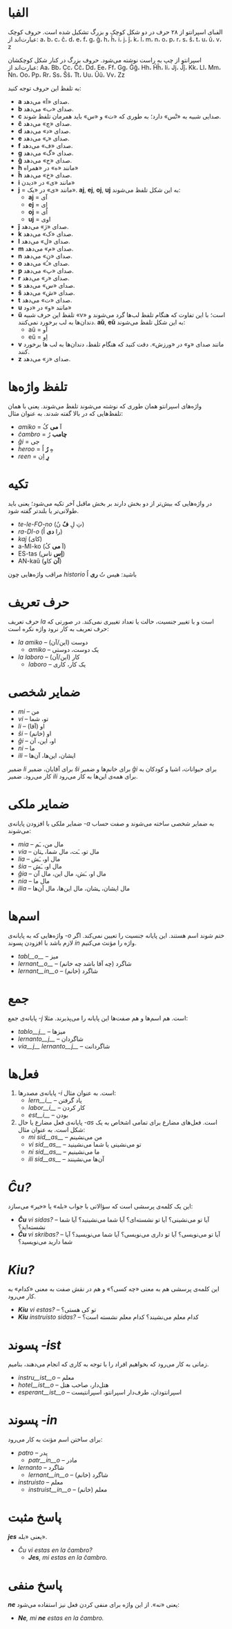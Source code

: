 # الفبا

الفبای اسپرانتو از ۲۸ حرف در دو شکل کوچک و بزرگ تشکیل شده است. حروف کوچک عبارت‌اند از: a، b، c، ĉ، d، e، f، g، ĝ، h، ĥ، i، j، ĵ، k، l، m، n، o، p، r، s، ŝ، t، u، ŭ، v، z

اسپرانتو از چپ به راست نوشته می‌شود. حروف بزرگ در کنار شکل کوچکشان عبارت‌اند از: Aa، Bb، Cc، Ĉĉ، Dd، Ee، Ff، Gg، Ĝĝ، Hh، Ĥĥ، Ii، Jj، Ĵĵ، Kk، Ll، Mm، Nn، Oo، Pp، Rr، Ss، Ŝŝ، Tt، Uu، Ŭŭ، Vv، Zz
 

به تلفظ این حروف توجه کنید:

- __a__ صدای «آ» می‌دهد.
- __b__ صدای «ب» می‌دهد.
- __c__ صدایی شبیه به «تْس» دارد؛ به طوری که «ت» و «س» باید همرمان تلفظ شوند.
- __ĉ__ صدای «چ» می‌دهد.
- __d__ صدای «د» می‌دهد.
- __e__ صدای «ـِ» می‌دهد.
- __f__ صدای «ف» می‌دهد.
- __g__ صدای «گ» می‌دهد.
- __ĝ__ صدای «ج» می‌دهد.
- __h__ مانند «ه» در «همراه»
- __ĥ__ صدای «خ» می‌دهد.
- __i__ مانند «ی» در «دیدن»
- __j__ = مانند «ی» در «یک». __aj__, __ej__, __oj__, __uj__ به این شکل تلفظ می‌شوند:
	- __aj__ = آی
	- __ej__ = اِی
	- __oj__ = اُی
	- __uj__ = اوی
- __ĵ__ صدای «ژ» می‌دهد.
- __k__ صدای «ک» می‌دهد.
- __l__ صدای «ل» می‌دهد.
- __m__ صدای «م» می‌دهد.
- __n__ صدای «ن» می‌دهد.
- __o__ صدای «ـُ» می‌دهد.
- __p__ صدای «پ» می‌دهد.
- __r__ صدای «ر» می‌دهد.
- __s__ صدای «س» می‌دهد.
- __ŝ__ صدای «ش» می‌دهد.
- __t__ صدای «ت» می‌دهد.
- __u__ مانند «و» در «دود»
- __ŭ__ تلفظ این حرف شبیه «v» است؛ با این تفاوت که هنگام تلفظ لب‌ها گرد می‌شوند و دندان‌ها به لب برخورد نمی‌کنند. __aŭ__, __eŭ__ به این شکل تلفظ می‌شوند:
	- aŭ = آو
	- eŭ = اِو
- __v__ مانند صدای «و» در «ورزش». دقت کنید که هنگام تلفظ، دندان‌ها به لب ها برخورد کنند.
- __z__ صدای «ز» می‌دهد.


# تلفظ واژه‌ها

واژه‌های اسپرانتو همان طوری که نوشته می‌شوند تلفظ می‌شوند. یعنی با همان تلفظ‌هایی که در بالا گفته شدند. به عنوان مثال:

- *amiko* = آ __می__ کُ
- *ĉambro* = __چامب__ رُ
- *ĝi* = جی
- *heroo* = هِ __رُ__ اُ
- *reen* = __رِ__ اِن

# تکیه

در واژه‌هایی که بیش‌تر از دو بخش دارند بر بخش ماقبل آخر تکیه می‌شود؛ یعنی باید طولانی‌تر یا بلندتر گفته شود.

- *te-le-FO-no* (تِ لِ __فُ__ نُ)
- *ra-DI-o* (را __دی__ اُ)
- *kaj* (کای)
- a-MI-ko (آ __می__ کُ)
- ES-tas (__اِس__ تاس)
- AN-kaŭ (__آن__ کاو)

مراقب واژه‌هایی چون *historio* باشید: هیس تُ __ری__ اُ

# حرف تعریف

حرف تعریف *la* است و با تغییر جنسیت، حالت یا تعداد تغییری نمی‌کند. در صورتی که حرف تعریف به کار نرود واژه نکره است:

- *la amiko* – (این/آن) دوست
  - *amiko* – یک دوست، دوستی
- *la laboro* – (این/آن) کار
  - *laboro* – یک کار، کاری

# ضمایر شخصی

- *mi* – من
- *vi* – تو، شما
- *li* – او (آقا)
- *ŝi* – او (خانم)
- *ĝi* – او، این، آن
- *ni* – ما
- *ili* – ایشان، این‌ها، آن‌ها

ضمیر *li* برای آقایان، ضمیر *ŝi* برای خانم‌ها و ضمیر *ĝi* برای حیوانات، اشیا و کودکان به کار می‌رود. ضمیر *ili* برای همه‌ی این‌ها به کار می‌رود.

# ضمایر ملکی

ضمایر ملکی با افزودن پایانه‌ی *-a* به ضمایر شخصی ساخته می‌شوند و صفت حساب می‌شوند:

- *mia* – مال من، ـَم
- *via* – مال تو، ـَت، مال شما، ـِتان
- *lia* – مال او، ـَش
- *ŝia* – مال او، ـَش
- *ĝia* – مال او، ـَش، مال این، مال آن
- *nia* – مال ما
- *ilia* – مال ایشان، ـِشان، مال این‌ها، مال آن‌ها

# اسم‌ها

واژه‌هایی که به پایانه‌ی *-o* ختم شوند اسم هستند. این پایانه جنسیت را تعیین نمی‌کند. اگر لازم باشد با افزودن پسوند *in* واژه را مؤنث می‌کنیم.

- *tabl__o__* – میز
- *lernant__o__* – شاگرد (چه آقا باشد چه خانم)
- *lernant__in__o* – شاگرد (خانم)

# جمع

پایانه‌ی جمع *-j* است. هم اسم‌ها و هم صفت‌ها این پایانه را می‌پذیرند. مثلا:

- *tablo__j__* – میزها
- *lernanto__j__* – شاگردان
- *via__j__ lernanto__j__* – شاگردانت

# فعل‌ها

1. پایانه‌ی مصدرها *-i* است. به عنوان مثال:
   - *lern__i__* – یاد گرفتن
   - *labor__i__* – کار کردن
   - *est__i__* – بودن
2. پایانه‌ی فعل مضارع یا حال *-as* است. فعل‌های مضارع برای تمامی اشخاص به یک شکل است. به عنوان مثال:
   - *mi sid__as__* – من می‌نشینم
   - *vi sid__as__* – تو می‌نشینی یا شما می‌نشینید
   - *ni sid__as__* – ما می‌نشینیم
   - *ili sid__as__* – آن‌ها می‌نشینند

# *Ĉu?*

این یک کلمه‌ی پرسشی است که سؤالاتی با جواب «بله» یا «خیر» می‌سازد:

- *__Ĉu__ vi sidas?* – آیا تو می‌نشینی؟ آیا تو نشسته‌ای؟ آیا شما می‌نشینید؟ آیا شما نشسته‌اید؟
- *__Ĉu__ vi skribas?* – آیا تو می‌نویسی؟ آیا تو داری می‌نویسی؟ آیا شما می‌نویسید؟ آیا شما دارید می‌نویسید؟

# *Kiu?*

این کلمه‌ی پرسشی هم به معنی «چه کسی؟» و هم در نقش صفت به معنی «کدام» به کار می‌رود.

- *__Kiu__ vi estas?* – تو کی هستی؟
- *__Kiu__ instruisto sidas?* – کدام معلم می‌نشیند؟ کدام معلم نشسته است؟


# پسوند *-ist*

زمانی به کار می‌رود که بخواهیم افراد را با توجه به کاری که انجام می‌دهند، بنامیم. 


- *instru__ist__o* – معلم
- *hotel__ist__o* – هتل‌دار، صاحب هتل
- *esperant__ist__o* – اسپرانتودان، طرف‌دار اسپرانتو، اسپرانتیست


# پسوند *-in*

برای ساختن اسم مؤنث به کار می‌رود:

- *patro* – پدر
    - *patr__in__o* – مادر
- *lernanto* – شاگرد
    - *lernant__in__o* – شاگرد (خانم)
- *instruisto* – معلم
    - *instruist__in__o* – معلم (خانم)

# پاسخ مثبت

*__jes__* یعنی «بله».

- *Ĉu vi estas en la ĉambro?* 
  - *__Jes__, mi estas en la ĉambro.* 

# پاسخ منفی

*__ne__* یعنی «نه». از این واژه برای منفی کردن فعل نیز استفاده می‌شود:

- *__Ne__, mi __ne__ estas en la ĉambro.* 
